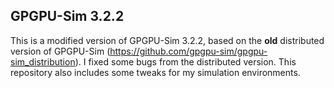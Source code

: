 ## GPGPU-Sim 3.2.2

This is a modified version of GPGPU-Sim 3.2.2, based on the **old** distributed version of GPGPU-Sim (https://github.com/gpgpu-sim/gpgpu-sim_distribution). I fixed some bugs from the distributed version. This repository also includes some tweaks for my simulation environments.
